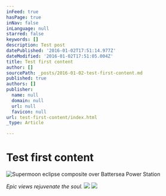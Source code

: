 ```yaml
---
inFeed: true
hasPage: true
inNav: false
inLanguage: null
starred: false
keywords: []
description: Test post
datePublished: '2016-01-02T17:51:14.977Z'
dateModified: '2016-01-02T17:51:05.004Z'
title: Test first content
author: []
sourcePath: _posts/2016-01-02-test-first-content.md
published: true
authors: []
publisher:
  name: null
  domain: null
  url: null
  favicon: null
url: test-first-content/index.html
_type: Article

---
```

# **Test first content**
![Supermoon eclipse composite over Battersea Power Station](https://the-grid-user-content.s3-us-west-2.amazonaws.com/3c72733b-b963-4c33-8116-a840acb5388c.jpg)

_Epic views rejuvenate the soul._
![](https://the-grid-user-content.s3-us-west-2.amazonaws.com/f83c80a1-8512-4146-aef0-b5699d0b4af3.jpg)
![](https://the-grid-user-content.s3-us-west-2.amazonaws.com/50e63813-98c5-4fac-a5fb-739e1cbc26db.jpg)